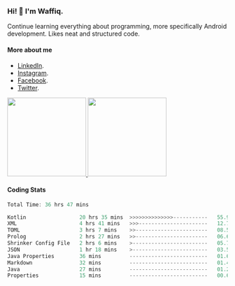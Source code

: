 ### Hi! 👋 I'm Waffiq.

Continue learning everything about programming, more specifically Android development. Likes neat and structured code.

#### More about me 
- [LinkedIn](https://www.linkedin.com/in/waffiqaziz/).
- [Instagram](https://www.instagram.com/waffiqaziz/).
- [Facebook](https://web.facebook.com/WaffiqAziz/).
- [Twitter](https://twitter.com/AzizWaffiq).

<p align="left">
<a href="https://github.com/waffiqaziz">
  <img height="180em" src="https://github-readme-stats-eight-theta.vercel.app/api?username=waffiqaziz&show_icons=true&theme=algolia&include_all_commits=true&count_private=true"/>
  <img height="180em" src="https://github-readme-stats-eight-theta.vercel.app/api/top-langs/?username=waffiqaziz&layout=compact&langs_count=8&theme=algolia"/>
</a>
</p>

#### Coding Stats
<!--START_SECTION:waka-->

```rust
Total Time: 36 hrs 47 mins

Kotlin                 20 hrs 35 mins  >>>>>>>>>>>>>>-----------   55.98 %
XML                    4 hrs 41 mins   >>>----------------------   12.74 %
TOML                   3 hrs 7 mins    >>-----------------------   08.51 %
Prolog                 2 hrs 27 mins   >>-----------------------   06.69 %
Shrinker Config File   2 hrs 6 mins    >------------------------   05.73 %
JSON                   1 hr 18 mins    >------------------------   03.57 %
Java Properties        36 mins         -------------------------   01.68 %
Markdown               32 mins         -------------------------   01.49 %
Java                   27 mins         -------------------------   01.26 %
Properties             15 mins         -------------------------   00.69 %
```

<!--END_SECTION:waka-->
